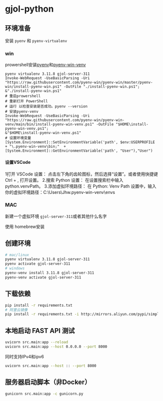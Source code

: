 # gjol-python

## 环境准备

安装 `pyenv` 和 `pyenv-virtualenv`

### win

prowershell安装[pyenv](https://pyenv-win.github.io/pyenv-win/#introduction)和[pyenv-win-venv](https://github.com/pyenv-win/pyenv-win-venv)

```prowershell
pyenv virtualenv 3.11.8 gjol-server-311
Invoke-WebRequest -UseBasicParsing -Uri "https://raw.githubusercontent.com/pyenv-win/pyenv-win/master/pyenv-win/install-pyenv-win.ps1" -OutFile "./install-pyenv-win.ps1"; &"./install-pyenv-win.ps1"
# 重启prowershell
# 重新打开 PowerShell
# 运行 以检查安装是否成功。pyenv --version
# 安装pyenv-venv
Invoke-WebRequest -UseBasicParsing -Uri "https://raw.githubusercontent.com/pyenv-win/pyenv-win-venv/main/bin/install-pyenv-win-venv.ps1" -OutFile "$HOME\install-pyenv-win-venv.ps1";
&"$HOME\install-pyenv-win-venv.ps1"
# 设置环境变量
[System.Environment]::SetEnvironmentVariable('path', $env:USERPROFILE + "\.pyenv-win-venv\bin;"  + [System.Environment]::GetEnvironmentVariable('path', "User"),"User")
```

#### 设置VSCode

1打开 VSCode 设置：
点击左下角的齿轮图标，然后选择“设置”。或者使用快捷键 Ctrl + , 打开设置。
2.搜索 Python 设置：
在设置搜索栏中输入 python.venvPath。
3.添加虚拟环境路径：
在 Python: Venv Path 设置中，输入你的虚拟环境路径：C:\Users\Jhw\.pyenv-win-venv\envs

### MAC

新建一个虚拟环境 `gjol-server-311`或者其他什么名字

使用 homebrew安装

## 创建环境

```bash
# mac/linux
pyenv virtualenv 3.11.8 gjol-server-311
pyenv activate gjol-server-311
# windows
pyenv-venv install 3.11.8 gjol-server-311
pyenv-venv activate gjol-server-311
```

## 下载依赖

```bash
pip install -r requirements.txt
# 阿里云镜像
pip install -r requirements.txt -i http://mirrors.aliyun.com/pypi/simple/ --trusted-host mirrors.aliyun.com
```

## 本地启动 FAST API 测试

```bash
uvicorn src.main:app --reload
uvicorn src.main:app --host 0.0.0.0 --port 8000
```

同时支持IPv4和ipv6

```bash
uvicorn src.main:app --host :: --port 8000
```

## 服务器启动脚本（非Docker）

```bash
gunicorn src.main:app -c gunicorn.py
```
